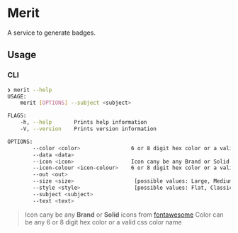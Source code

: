 # Merit

A service to generate badges.

## Usage

### CLI

```sh
❯ merit --help
USAGE:
    merit [OPTIONS] --subject <subject>

FLAGS:
    -h, --help       Prints help information
    -V, --version    Prints version information

OPTIONS:
        --color <color>                6 or 8 digit hex color or a valid css color name
        --data <data>
        --icon <icon>                  Icon cany be any Brand or Solid icons from fontawesome
        --icon-colour <icon-colour>    6 or 8 digit hex color or a valid css color name
        --out <out>
        --size <size>                   [possible values: Large, Medium, Small]
        --style <style>                 [possible values: Flat, Classic]
        --subject <subject>
        --text <text>
```

> Icon cany be any **Brand** or **Solid** icons from [fontawesome](https://fontawesome.com/icons?d=gallery&s=brands,solid)
> Color can be any 6 or 8 digit hex color or a valid css color name
